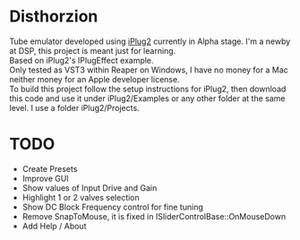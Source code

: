 # Disthorzion
Tube emulator developed using [iPlug2](https://github.com/iPlug2/iPlug2) currently in Alpha stage. I'm a newby at DSP, this project is meant just for learning.  
Based on iPlug2's IPlugEffect example.  
Only tested as VST3 within Reaper on Windows, I have no money for a Mac neither money for an Apple developer license.  
To build this project follow the setup instructions for iPlug2, then download this code and use it under iPlug2/Examples or any other folder at the same level.
I use a folder iPlug2/Projects.

# TODO
- Create Presets
- Improve GUI
- Show values of Input Drive and Gain
- Highlight 1 or 2 valves selection
- Show DC Block Frequency control for fine tuning
- Remove SnapToMouse, it is fixed in ISliderControlBase::OnMouseDown
- Add Help / About